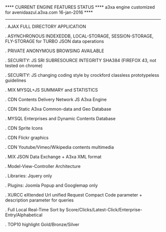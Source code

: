 **** CURRENT ENGINE FEATURES STATUS ****
a3xa engine customized for avenidaazul.a3xa.com 
16-jan-2016 **** 
______________________________________________

. AJAX FULL DIRECTORY APPLICATION

. ASYNCHRONOUS INDEXEDDB, LOCAL-STORAGE, SESSION-STORAGE, FLY-STORAGE  for TURBO JSON data operations

. PRIVATE ANONYMOUS BROWSING AVAILABLE 

. SECURITY: JS SRI SUBRESOURCE INTEGRITY  SHA384 (FIREFOX 43, not tested on chrome)

. SECURITY: JS changing coding style by crockford classless prototypeless guidelines

. MIX MYSQL+JS SUMMARY and STATISTICS

. CDN Contents Delivery Network JS A3xa Engine

. CDN Static A3xa Common-data and Geo Database

. MYSQL Enterprises and Dynamic Contents Database

. CDN Sprite Icons

. CDN Flickr graphics

. CDN Youtube/Vimeo/Wikipedia contents multimedia

. MIX JSON Data Exchange + A3xa XML format

. Model-View-Controller Architecture

. Libraries: Jquery only

. Plugins: Joomla Popup and Googlemap only

. XURCC eXtended Url unified Request Compact Code parameter + description parameter for queries

. Full Local Real-Time Sort by Score/Clicks/Latest-Click/Enterprise-Entry/Alphabetical

. TOP10 highlight Gold/Bronze/Silver



